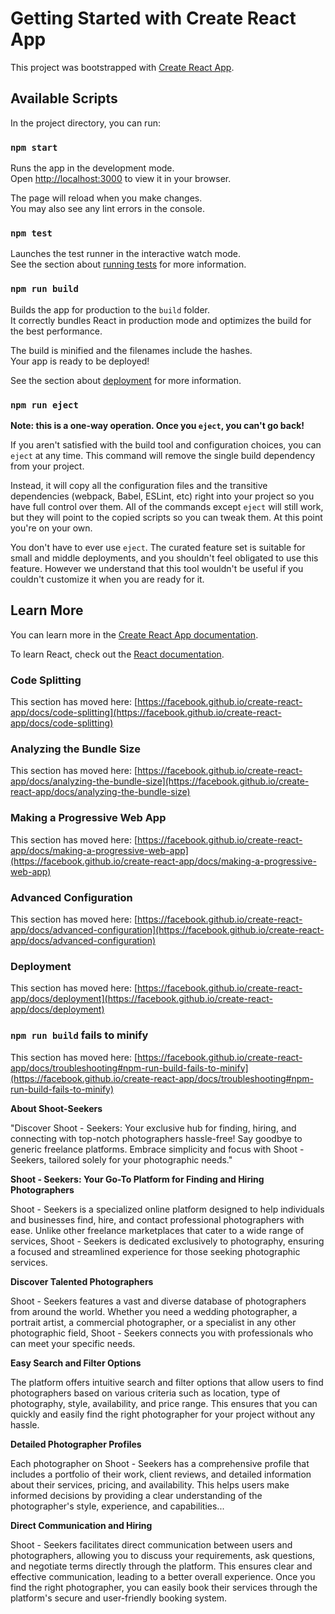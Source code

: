 # Getting Started with Create React App

This project was bootstrapped with [Create React App](https://github.com/facebook/create-react-app).

## Available Scripts

In the project directory, you can run:

### `npm start`

Runs the app in the development mode.\
Open [http://localhost:3000](http://localhost:3000) to view it in your browser.

The page will reload when you make changes.\
You may also see any lint errors in the console.

### `npm test`

Launches the test runner in the interactive watch mode.\
See the section about [running tests](https://facebook.github.io/create-react-app/docs/running-tests) for more information.

### `npm run build`

Builds the app for production to the `build` folder.\
It correctly bundles React in production mode and optimizes the build for the best performance.

The build is minified and the filenames include the hashes.\
Your app is ready to be deployed!

See the section about [deployment](https://facebook.github.io/create-react-app/docs/deployment) for more information.

### `npm run eject`

**Note: this is a one-way operation. Once you `eject`, you can't go back!**

If you aren't satisfied with the build tool and configuration choices, you can `eject` at any time. This command will remove the single build dependency from your project.

Instead, it will copy all the configuration files and the transitive dependencies (webpack, Babel, ESLint, etc) right into your project so you have full control over them. All of the commands except `eject` will still work, but they will point to the copied scripts so you can tweak them. At this point you're on your own.

You don't have to ever use `eject`. The curated feature set is suitable for small and middle deployments, and you shouldn't feel obligated to use this feature. However we understand that this tool wouldn't be useful if you couldn't customize it when you are ready for it.

## Learn More

You can learn more in the [Create React App documentation](https://facebook.github.io/create-react-app/docs/getting-started).

To learn React, check out the [React documentation](https://reactjs.org/).

### Code Splitting

This section has moved here: [https://facebook.github.io/create-react-app/docs/code-splitting](https://facebook.github.io/create-react-app/docs/code-splitting)

### Analyzing the Bundle Size

This section has moved here: [https://facebook.github.io/create-react-app/docs/analyzing-the-bundle-size](https://facebook.github.io/create-react-app/docs/analyzing-the-bundle-size)

### Making a Progressive Web App

This section has moved here: [https://facebook.github.io/create-react-app/docs/making-a-progressive-web-app](https://facebook.github.io/create-react-app/docs/making-a-progressive-web-app)

### Advanced Configuration

This section has moved here: [https://facebook.github.io/create-react-app/docs/advanced-configuration](https://facebook.github.io/create-react-app/docs/advanced-configuration)

### Deployment

This section has moved here: [https://facebook.github.io/create-react-app/docs/deployment](https://facebook.github.io/create-react-app/docs/deployment)

### `npm run build` fails to minify

This section has moved here: [https://facebook.github.io/create-react-app/docs/troubleshooting#npm-run-build-fails-to-minify](https://facebook.github.io/create-react-app/docs/troubleshooting#npm-run-build-fails-to-minify)


**About Shoot-Seekers**


"Discover Shoot - Seekers: Your exclusive hub for finding, hiring, and connecting with top-notch photographers hassle-free! Say goodbye to generic freelance platforms. Embrace simplicity and focus with Shoot - Seekers, tailored solely for your photographic needs."

**Shoot - Seekers: Your Go-To Platform for Finding and Hiring Photographers**

Shoot - Seekers is a specialized online platform designed to help individuals and businesses find, hire, and contact professional photographers with ease. Unlike other freelance marketplaces that cater to a wide range of services, Shoot - Seekers is dedicated exclusively to photography, ensuring a focused and streamlined experience for those seeking photographic services.

**Discover Talented Photographers**

Shoot - Seekers features a vast and diverse database of photographers from around the world. Whether you need a wedding photographer, a portrait artist, a commercial photographer, or a specialist in any other photographic field, Shoot - Seekers connects you with professionals who can meet your specific needs.

**Easy Search and Filter Options**

The platform offers intuitive search and filter options that allow users to find photographers based on various criteria such as location, type of photography, style, availability, and price range. This ensures that you can quickly and easily find the right photographer for your project without any hassle.

**Detailed Photographer Profiles**

Each photographer on Shoot - Seekers has a comprehensive profile that includes a portfolio of their work, client reviews, and detailed information about their services, pricing, and availability. This helps users make informed decisions by providing a clear understanding of the photographer's style, experience, and capabilities...

**Direct Communication and Hiring**

Shoot - Seekers facilitates direct communication between users and photographers, allowing you to discuss your requirements, ask questions, and negotiate terms directly through the platform. This ensures clear and effective communication, leading to a better overall experience. Once you find the right photographer, you can easily book their services through the platform's secure and user-friendly booking system.


